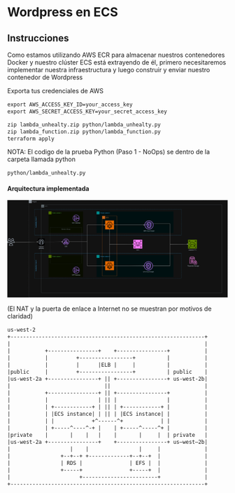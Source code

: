 # Wordpress en ECS

## Instrucciones
Como estamos utilizando AWS ECR para almacenar nuestros contenedores Docker y nuestro clúster ECS está extrayendo de él,
primero necesitaremos implementar nuestra infraestructura y luego construir y enviar nuestro contenedor de Wordpress

Exporta tus credenciales de AWS
```
export AWS_ACCESS_KEY_ID=your_access_key
export AWS_SECRET_ACCESS_KEY=your_secret_access_key
```

``` 
zip lambda_unhealty.zip python/lambda_unhealty.py
zip lambda_function.zip python/lambda_function.py
terraform apply
```
NOTA: El codigo de la prueba Python (Paso 1 - NoOps) se dentro de la carpeta llamada python
```
python/lambda_unhealty.py
```





#### Arquitectura implementada
![Descripción de la imagen](https://github.com/blais3pasc4l/PruebaTecnica/blob/main/Untitled%20Diagram.drawio%20(2).png)

(El NAT y la puerta de enlace a Internet no se muestran por motivos de claridad)

```
us-west-2
+--------------------------------------------------------------+
|                                                              |
|           +----------------+    +----------------+           |
|           |         +-----------------+          |           |
|           |         |      |ELB |     |          |           |
|public     |         +-----------------+          | public    |
|us-west-2a +----------------+ || +----------------+ us-west-2b|
|                              ||                              |
|           +----------------+ || +----------------+           |
|           |                | || |                |           |
|           | +------------+ | || | +------------+ |           |
|           | |ECS instance| | || | |ECS instance| |           |
|           | |            +^------^+            | |           |
|           | +-----^----^-+ |    | +-----^-----^+ |           |
|private    |       |    |   |    |       |     |  | private   |
|us-west-2a +----------------+    +----------------+ us—west—2b|
|                   |    |                |     |              |
|                +--+--+ +-------------+--+--+  |              |
|                | RDS |               | EFS |  |              |
|                +-----+               +-----+  |              |
|                      +------------------------+              |
+--------------------------------------------------------------+
```

